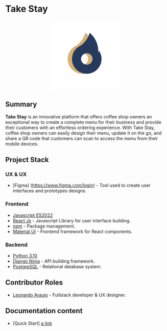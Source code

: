 # Take Stay

<div align="center">
	<img src="./frontend/src/assets/brand/logo-round.png" />
</div>

## Summary

**Take Stay** is an innovative platform that offers coffee shop owners an exceptional way to create a complete menu for their business and provide their customers with an effortless ordering experience. With Take Stay, coffee shop owners can easily design their menu, update it on the go, and share a QR code that customers can scan to access the menu from their mobile devices.

## Project Stack

### UX & UX

- [Figma] (https://www.figma.com/login) - Tool used to create user interfaces and prototypes designs.

### Frontend

- [Javascript ES2022](https://developer.mozilla.org/en-US/docs/Web/JavaScript)
- [React Js](https://reactjs.org/docs/getting-started.html) - Javascript Library for user interface building.
- [npm](https://docs.npmjs.com/) - Package management.
- [Material UI](https://mui.com/material-ui/getting-started/overview/) - Frontend framework for React components.

### Backend

- [Python 3.10](https://docs.python.org/3.10/)
- [Django Ninja](https://django-ninja.rest-framework.com/) - API building framework.
- [PostgreSQL](https://www.postgresql.org/docs/current/) - Relational database system.

## Contributor Roles

- [Leonardo Araujo](https://github.com/Leoujo) - Fullstack developer & UX designer.

## Documentation content

- [Quick Start] [a link](https://github.com/Leoujo/takestay/blob/develop/docs/quick_start.md)
